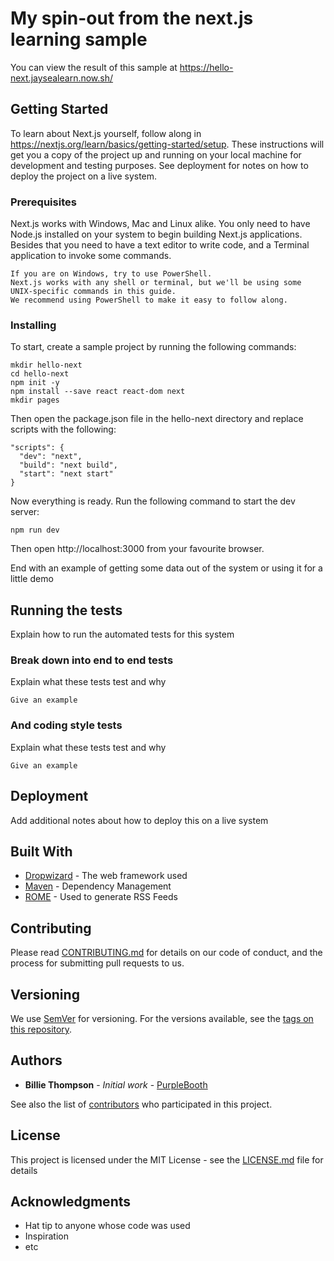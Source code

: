 # My spin-out from the next.js learning sample

You can view the result of this sample at https://hello-next.jaysealearn.now.sh/

## Getting Started

To learn about Next.js yourself, follow along in https://nextjs.org/learn/basics/getting-started/setup.
These instructions will get you a copy of the project up and running on your local machine for development and testing purposes. See deployment for notes on how to deploy the project on a live system.

### Prerequisites

Next.js works with Windows, Mac and Linux alike. You only need to have Node.js installed on your system to begin building Next.js applications. Besides that you need to have a text editor to write code, and a Terminal application to invoke some commands.
```
If you are on Windows, try to use PowerShell. 
Next.js works with any shell or terminal, but we'll be using some UNIX-specific commands in this guide.
We recommend using PowerShell to make it easy to follow along.
```

### Installing

To start, create a sample project by running the following commands:
```
mkdir hello-next
cd hello-next
npm init -y
npm install --save react react-dom next
mkdir pages
```

Then open the package.json file in the hello-next directory and replace scripts with the following:
```
"scripts": {
  "dev": "next",
  "build": "next build",
  "start": "next start"
}
```

Now everything is ready. Run the following command to start the dev server:
```
npm run dev
```

Then open http://localhost:3000 from your favourite browser.

End with an example of getting some data out of the system or using it for a little demo

## Running the tests

Explain how to run the automated tests for this system

### Break down into end to end tests

Explain what these tests test and why

```
Give an example
```

### And coding style tests

Explain what these tests test and why

```
Give an example
```

## Deployment

Add additional notes about how to deploy this on a live system

## Built With

* [Dropwizard](http://www.dropwizard.io/1.0.2/docs/) - The web framework used
* [Maven](https://maven.apache.org/) - Dependency Management
* [ROME](https://rometools.github.io/rome/) - Used to generate RSS Feeds

## Contributing

Please read [CONTRIBUTING.md](https://gist.github.com/PurpleBooth/b24679402957c63ec426) for details on our code of conduct, and the process for submitting pull requests to us.

## Versioning

We use [SemVer](http://semver.org/) for versioning. For the versions available, see the [tags on this repository](https://github.com/your/project/tags). 

## Authors

* **Billie Thompson** - *Initial work* - [PurpleBooth](https://github.com/PurpleBooth)

See also the list of [contributors](https://github.com/your/project/contributors) who participated in this project.

## License

This project is licensed under the MIT License - see the [LICENSE.md](LICENSE.md) file for details

## Acknowledgments

* Hat tip to anyone whose code was used
* Inspiration
* etc


